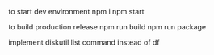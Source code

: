 to start dev environment
npm i 
npm start


to build production release
npm run build
npm run package


implement diskutil list command instead of df
